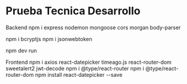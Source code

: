 # Prueba Tecnica Desarrollo

Backend
npm i express nodemon mongoose cors morgan body-parser

npm i bcryptjs
npm i jsonwebtoken

npm dev run

Frontend
npm i axios react-datepicker timeago.js react-router-dom sweetalert2 jwt-decode
npm i @type/react-router
npm i @type/react-router-dom
npm install react-datepicker --save

